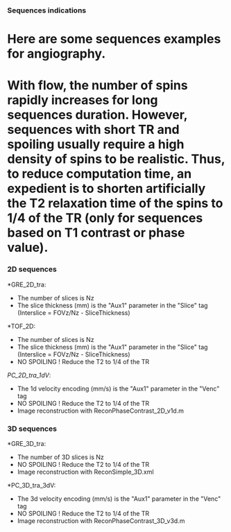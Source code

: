 ### Sequences indications ###

# Here are some sequences examples for angiography.
# With flow, the number of spins rapidly increases for long sequences duration. However, sequences with short TR and spoiling usually require a high density of spins to be realistic. Thus, to reduce computation time, an expedient is to shorten artificially the T2 relaxation time of the spins to 1/4 of the TR (only for sequences based on T1 contrast or phase value).


### 2D sequences ###


*GRE_2D_tra: 
- The number of slices is Nz
- The slice thickness (mm) is the "Aux1" parameter in the "Slice" tag
(Interslice =  FOVz/Nz - SliceThickness)


*TOF_2D:
- The number of slices is Nz
- The slice thickness (mm) is the "Aux1" parameter in the "Slice" tag
(Interslice =  FOVz/Nz - SliceThickness)
- NO SPOILING ! Reduce the T2 to 1/4 of the TR


*PC_2D_tra_1dV*:
- The 1d velocity encoding (mm/s) is the "Aux1" parameter in the "Venc" tag
- NO SPOILING ! Reduce the T2 to 1/4 of the TR
- Image reconstruction with ReconPhaseContrast_2D_v1d.m


### 3D sequences ###


*GRE_3D_tra: 
- The number of 3D slices is Nz
- NO SPOILING ! Reduce the T2 to 1/4 of the TR
- Image reconstruction with ReconSimple_3D.xml


*PC_3D_tra_3dV:
- The 3d velocity encoding (mm/s) is the "Aux1" parameter in the "Venc" tag
- NO SPOILING ! Reduce the T2 to 1/4 of the TR
- Image reconstruction with ReconPhaseContrast_3D_v3d.m
